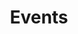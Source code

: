 ---
title: "Events"
description: ""
image: ""
keywords: [""]
draft: false
layout: "events"

events_download:
  title: "Downloadable Links :"
  label: "Ical View"
  link: "https://calendar.google.com/calendar/ical/events%403mdeb.com/public/basic.ics"

all_events:
  - year: "Up**coming**"
    events:
    - title: "FOSDEM 2023"
      status: "upcoming"
      date: "04-05.02.2022"
      event_poster: "/images/events/fosdem.jpeg"
      additional_info: |
        ### FOSDEM 2023 [**Official Page**](https://fosdem.org/2023/)

      # segments:
      segments:
        - date: ""
          image: ""
          youtube_video_id: ""
          additional_info: |

    - title: "Dasharo Code Lab Q1'23"
      status: "upcoming"
      date: ""
      event_poster: ""
      additional_info: |

      # segments:
      segments:
        - date: ""
          image: ""
          youtube_video_id: ""
          additional_info: |

    - title: "Dasharo Community Corner Q1'23"
      status: "upcoming"
      date: ""
      event_poster: ""
      additional_info: |

      # segments:
      segments:
        - date: ""
          image: ""
          youtube_video_id: ""
          additional_info: |

    - title: "OST Community Call vol.1"
      status: "upcoming"
      date: ""
      event_poster: ""
      additional_info: |

      # segments:
      segments:
        - date: ""
          image: ""
          youtube_video_id: ""
          additional_info: |

    - title: "TPMdev 2023 MiniConf"
      status: "upcoming"
      date: ""
      event_poster: ""
      additional_info: |

      # segments:
      segments:
        - date: ""
          image: ""
          youtube_video_id: ""
          additional_info: |

    - title: "Dasharo Code Lab Q2'23"
      status: "upcoming"
      date: ""
      event_poster: ""
      additional_info: |

      # segments:
      segments:
        - date: ""
          image: ""
          youtube_video_id: ""
          additional_info: |

    - title: "Dasharo Community Corner Q2'23"
      status: "upcoming"
      date: ""
      event_poster: ""
      additional_info: |

      # segments:
      segments:
        - date: ""
          image: ""
          youtube_video_id: ""
          additional_info: |

    - title: "Qubes OS Summit 2023"
      status: "upcoming"
      date: ""
      event_poster: ""
      additional_info: |

      # segments:
      segments:
        - date: ""
          image: ""
          youtube_video_id: ""
          additional_info: |

    - title: "Dasharo Community Corner Q3'23"
      status: "upcoming"
      date: ""
      event_poster: ""
      additional_info: |

      # segments:
      segments:
        - date: ""
          image: ""
          youtube_video_id: ""
          additional_info: |

    - title: "Platform Security Summit 2023"
      status: "upcoming"
      date: ""
      event_poster: ""
      additional_info: |

      # segments:
      segments:
        - date: ""
          image: ""
          youtube_video_id: ""
          additional_info: |

    - title: "Open Source Firmware Conference"
      status: "upcoming"
      date: ""
      event_poster: ""
      additional_info: |

      # segments:
      segments:
        - date: ""
          image: ""
          youtube_video_id: ""
          additional_info: |

    - title: "Dasharo Code Lab Q4'23"
      status: "upcoming"
      date: ""
      event_poster: ""
      additional_info: |

      # segments:
      segments:
        - date: ""
          image: ""
          youtube_video_id: ""
          additional_info: |

    - title: "OST Community Call vol. 2"
      status: "upcoming"
      date: ""
      event_poster: ""
      additional_info: |

      # segments:
      segments:
        - date: ""
          image: ""
          youtube_video_id: ""
          additional_info: |

    - title: "Dasharo Community Corner Q4'23"
      status: "upcoming"
      date: ""
      event_poster: ""
      additional_info: |

      # segments:
      segments:
        - date: ""
          image: ""
          youtube_video_id: ""
          additional_info: |

    - title: "Dasharo Code Lab Q1'23"
      status: "upcoming"
      date: ""
      event_poster: ""
      additional_info: |

      # segments:
      segments:
        - date: ""
          image: ""
          youtube_video_id: ""
          additional_info: |
        
  - year: "20**22**"
    events:
    - title: "3mdeb **Hackathon**"
      status: ""
      date: "09.12.2022"
      event_poster: "/images/events/2022/hackathon.png"
      additional_info: |
        ### 3mdeb Hackathon [**Official Page**](https://hackathon.3mdeb.com/)
        The best place to know more about open-source firmware and coreboot and why you should try it.

      # segments:
      segments:
        - date: ""
          image: ""
          youtube_video_id: ""
          additional_info: |
            
    - title: "Yocto Project **Summit**"
      status: ""
      date: "29.11-01.12.2022"
      event_poster: "/images/events/2022/yocto-project_virtual-summit.png"
      additional_info: |
        ### Yocto Project Summit [**Official Page**](https://www.yoctoproject.org/yocto-project-summit-2022-11/)

      # segments:
      segments:
        - date: "01.12.2022"
          image: ""
          youtube_video_id: ""
          additional_info: |
            Presentation **#1**  <br>
            Topic: **Enabling UEFI Secure Boot on x86 platform with Yocto - getting started with meta-secure-core**  <br> 
            Presenters: **Tomasz Żyjewski**

            * [**Direct link**](https://summit.yoctoproject.org/yocto-project-summit-2022-11/talk/KJDAFF/)
            * [**Slides**](https://summit.yoctoproject.org/media/yocto-project-summit-2022-11/submissions/KJDAFF/resources/slides_v1.1_WFR8xEf.pdf)
            
    - title: "Open Source **Firmware Conference**"
      status: ""
      date: "19-21.09.2022"
      event_poster: "/images/events/2022/FWVcWpTXgAUMInR-1024x535.jpeg"
      additional_info: |
        ### OSFC 2022 [**Official Page**](https://www.osfc.io/)

      # segments:
      segments:
        - date: "20.09.2022"
          image: ""
          youtube_video_id: ""
          additional_info: |
            Presentation **#1**  <br>
            Topic: **Challenges of enabling modern Intel desktop platform in coreboot**  <br> 
            Presenters: **Michał Żygowski, Michał Kopeć**

            * [**Direct link**](https://www.osfc.io/2022/talks/challenges-of-enabling-modern-intel-desktop-platform-in-coreboot/)
            * [**Slides**](https://home/sbieniek/Downloads/Challenges_of_enabling_modern_Intel_desktop_platfo_6VrmUux.pdf)
            * [**Video**](https://vimeo.com/756437712)

        - date: "21.09.2022"
          image: ""
          youtube_video_id: ""
          additional_info: |
            Workshop **#1**  <br>
            Topic: **SPI Security**  <br> 
            Presenters: **Michał Żygowski**

            * [**Direct link**](https://www.osfc.io/2022/talks/spi-security/)
            * [**Slides**](https://home/sbieniek/Downloads/SPI_security_Pou8wTK-1.pdf)
            
    - title: "Qubes OS **summit 2022**"
      status: ""
      date: "09-11.09.2022"
      event_poster: "/images/events/2022/QubesOS_summit_2022-1024x724.png"
      additional_info: |
        ### Qubes OS summit 2022 [**Official Page**](https://qubesos.3mdeb.com/)
        Full schedule: [link](https://cfp.3mdeb.com/qubes-os-summit-2022/schedule/)

      # segments:
      segments:
        - date: "09.09.2022"
          image: ""
          youtube_video_id: "hkWWz3xGqS8"
          additional_info: |
            ### Qubes OS summit 2022: Day 1
            Schedule: [link](https://cfp.3mdeb.com/qubes-os-summit-2022/schedule/#2022-09-09)

        - date: "10.09.2022"
          image: ""
          youtube_video_id: "A9GrlQsQc7Q"
          additional_info: |
            ### Qubes OS summit 2022: Day 2
            Schedule: [link](https://cfp.3mdeb.com/qubes-os-summit-2022/schedule/#2022-09-10)

        - date: ""
          image: ""
          youtube_video_id: "A9GrlQsQc7Q?start=8152"
          additional_info: |
            Presentation **#1**  <br>
            Topic: **Qubes OS on modern Alder Lake desktop**  <br> 
            Presenters: **Michał Żygowski**

            * [**Slides**](https://3mdeb.com/wp-content/uploads/2022/09/Qubes-OS-on-modern-Alder-Lake-desktop.pdf)

        - date: ""
          image: ""
          youtube_video_id: "A9GrlQsQc7Q?start=8152"
          additional_info: |
            Presentation **#2**  <br>
            Topic: **TrenchBoot - the only AEM-way to boot Qubes OS**  <br> 
            Presenters: **Michał Żygowski**

            * [**Slides**](https://3mdeb.com/wp-content/uploads/2022/09/TrenchBoot-the-only-AEM-way-to-boot-Qubes-OS.pdf)

        - date: ""
          image: ""
          youtube_video_id: "A9GrlQsQc7Q?start=25694"
          additional_info: |
            Presentation **#3**  <br>
            Topic: **Dasharo vs vendor firmware performance on QubesOS - a comparison**  <br> 
            Presenters: **Michał Kopeć**

            * [**Slides**](https://3mdeb.com/wp-content/uploads/2022/11/dasharo_performance.pdf)

        - date: "11.09.2022"
          image: ""
          youtube_video_id: "gnWHjv-9_YM"
          additional_info: |
            ### Qubes OS summit 2022: Day 3 - Hackathon
            Schedule: [link](https://cfp.3mdeb.com/qubes-os-summit-2022/schedule/#2022-09-11)
            
    - title: "Dasharo OSF vPub Spring 2022 **(aka 3mdeb vPub vol. 5)**"
      status: ""
      date: "26.05.2022"
      event_poster: "/images/events/2022/dasharo-osf-vpub-spring-2022-poster-1024x724.png"
      additional_info: |
        ### vPub 0x5 [**Official Page**](https://vpub.dasharo.com/archive/vpub-0x5/)

      # segments:
      segments:
        - date: ""
          image: ""
          youtube_video_id: ""
          additional_info: |
            Presentation **#1**  <br>
            Topic: **Dasharo OSF vPub Spring 2022**  <br> 
            Presenters: **3mdeb Team**

            * [**Slides**](https://3mdeb.com/wp-content/uploads/2022/08/Dasharo-OSF-vPub-Spring-2022-aka-3mdeb-vPub-vol.-5.pdf)
            
    - title: "FOSDEM 2022"
      status: ""
      date: "05-06.02.2022"
      event_poster: "/images/events/fosdem.jpeg"
      additional_info: |
        ### FOSDEM 2022 [**Official Page**](https://fosdem.org/2022/)

      # segments:
      segments:
        - date: "05.02.2022"
          image: "/images/events/2022/devroom_afterhours-1024x726.png"
          youtube_video_id: ""
          additional_info: |
            ### OSF, BMC and Bootloader devroom [**Official Page**](https://fosdem.org/2022/schedule/track/open_source_firmware_bmc_and_bootloader/)

        - date: "05.02.2022"
          image: ""
          youtube_video_id: ""
          additional_info: |
            Presentation **#1**  <br>
            Topic: **Open Source Firmware status on AMD platforms 2022**  <br> 
            Presenters: **Michał Żygowski**

            * [**Direct link**](https://archive.fosdem.org/2022/schedule/event/osf_on_amd_3rd/)
            * [**Slides**](https://fosdem.org/2022/schedule/event/osf_on_amd_3rd/attachments/slides/5052/export/events/attachments/osf_on_amd_3rd/slides/5052/Open_Source_Firmware_status_on_AMD_platforms_2022.pdf)
            * [**Video**](https://video.fosdem.org/2022/D.firmware/osf_on_amd_3rd.mp4)

        - date: "05.02.2022"
          image: ""
          youtube_video_id: ""
          additional_info: |
            Presentation **#2**  <br>
            Topic: **OST2: A new way to grow security talent for open source projects**  <br> 
            Presenters: **Piotr Król, Xeno Kovah**

            * [**Direct link**](https://archive.fosdem.org/2022/schedule/event/ost2/)
            * [**Slides**](https://3mdeb.com/wp-content/uploads/2022/08/OST2_-A-new-way-to-grow-security-talent-for-open-source-projects.pdf)
            * [**Video**](https://ftp.heanet.ie/mirrors/fosdem-video/2022/D.firmware/ost2.mp4)
            
    - title: "Dasharo OSF vPub Winter 2022 **(aka 3mdeb vPub vol. 4)**"
      status: ""
      date: "17.02.2022"
      event_poster: "/images/events/2022/Dasharo_OSF_vPub_Winter-1024x724.jpg"
      additional_info: |
        ### vPub 0x4 [**Official Page**](https://vpub.dasharo.com/archive/vpub-0x4/)

      # segments:
      segments:
        - date: ""
          image: ""
          youtube_video_id: ""
          additional_info: |
            Presentation **#1**  <br>
            Topic: **Dasharo OSF vPub Winter 2022**  <br> 
            Presenters: **3mdeb Team**

            * [**Slides**](https://vpub.dasharo.com/archive/pdfs/vpub-0x4.pdf)
        
  - year: "20**21**"
    events:
    - title: "Yocto Project **Virtual Summit**"
      status: ""
      date: "31.11-02.12.2021"
      event_poster: "/images/events/2021/yocto-project_virtual-summit_300x181px.png"
      additional_info: |
        ### Yocto Project Virtual Summit [**Official Page**](https://pretalx.com/yocto-project-summit-2021-11/)

      # segments:
      segments:
        - date: "02.12.2021"
          image: ""
          youtube_video_id: ""
          additional_info: |
            Presentation **#1**  <br>
            Topic: **Getting started with meta-selinux - enhancing system security on QEMU**
            Presenter: **Tomasz Żyjewski**

            * [**Direct link**](https://pretalx.com/yocto-project-summit-2021-11/talk/SPLD9P/)
            * [**Slides**](https://pretalx.com/media/yocto-project-summit-2021-11/submissions/SPLD9P/resources/getting-started-with-meta-seli_v6TpRYc.pdf)
            
    - title: "Dasharo OSF vPub Fall 2021 **(aka 3mdeb vPub vol. 3)**"
      status: ""
      date: "16.11.2021"
      event_poster: "/images/events/2021/vPUB-Virtual-Community-Pub-1024x726.png"
      additional_info: |
        ### vPub 0x3 [**Official Page**](https://vpub.dasharo.com/archive/vpub-0x3/)

      # segments:
      segments:
        - date: ""
          image: ""
          youtube_video_id: ""
          additional_info: |
            Presentation **#1**  <br>
            Topic: **Dasharo OSF vPub Fall 2021**
            Presenter: **3mdeb Team**

            * [**Slides**](https://vpub.dasharo.com/archive/pdfs/vpub-0x3.pdf)
            
    - title: "TrenchBoot **Developers Forum**"
      status: ""
      date: "16.11.2021"
      event_poster: "/images/events/2021/hqdefault.jpg"
      additional_info: |
        ### TrenchBoot Developers Forum

      # segments:
      segments:
        - date: "16.11.2021"
          image: "images/events/2021/LINUX-SECURE-LAUNCH-Trenchboot-summit1-1024x726.png"
          youtube_video_id: ""
          additional_info: |
            ### Linux Secure Launch - TrenchBoot Summit

        - date: "16.11.2021"
          image: ""
          youtube_video_id: "xZoCtNV8Qs0?start=1023"
          additional_info: |
            Presentation **#1**  <br>
            Topic: **DRTM as a modern Root of Trust in OSF**  <br>
            Presenter: **Michał Żygowski**

            * [**Slides**](https://3mdeb.com/wp-content/uploads/2022/08/DRTM-as-a-modern-Root-of-Trust-in-OSF.pdf)

        - date: "16.11.2021"
          image: ""
          youtube_video_id: "xZoCtNV8Qs0?start=3663"
          additional_info: |
            Presentation **#2**  <br>
            Topic: **Fobnail: Attestation in Your Pocket**  <br>
            Presenter: **Piotr Król**

            * [**Slides**](https://3mdeb.com/wp-content/uploads/2022/08/Fobnail_-Attestation-in-Your-Pocket.pdf)
            
    - title: "OpenPOWER **Summit**"
      status: ""
      date: "28.10.2021"
      event_poster: "/images/events/2021/1g9qv3GH.png"
      additional_info: |
        ### OpenPOWER Summit [Official Page](https://events.linuxfoundation.org/openpower-summit-north-america/)

      # segments:
      segments:
        - date: ""
          image: ""
          youtube_video_id: "toLV9d7H6Q0"
          additional_info: |
            Presentation **#1**  <br>
            Topic: **coreboot on Power9**  <br>
            Presenter: **Piotr Król**

            * [**Direct link**](https://cfp.openpower.foundation/summit2021/talk/QALSZW/)
            * [**Slides**](https://3mdeb.com/wp-content/uploads/2022/08/coreboot-on-POWER9.pdf)
            
    - title: "TPM.dev **2021 MiniConf**"
      status: ""
      date: "21-22.09.2021"
      event_poster: "/images/events/2021/TPMdev-2021-MiniConf.png"
      additional_info: |
        ### TPM.dev 2021 MiniConf [Official Page](https://developers.tpm.dev/)

      # segments:
      segments:
        - date: ""
          image: ""
          youtube_video_id: ""
          additional_info: |
            Presentation **#1**  <br>
            Topic: **Dynamic Root of Trust(D-RTM) on non-x86 architectures like ARM and POWER9**  <br>
            Presenter: **Piotr Król**

            * [**Slides**](https://3mdeb.com/wp-content/uploads/2022/08/Dynamic-Root-of-TrustD-RTM-on-non-x86-architectures-like-ARM-and-POWER9.pdf)
            * [**Video**](https://vimeo.com/showcase/8921081/video/638553990)
            
    - title: "Linux Plumbers **Conference**"
      status: ""
      date: "20-24.09.2021"
      event_poster: "/images/events/2021/index.jpeg"
      additional_info: |
        ### Linux Plumbers Conference [Official Page](https://lpc.events/event/11/)
        
        - [System Boot and Security Microconference](https://www.linuxplumbersconf.org/blog/2021/index.php/2021/07/29/system-boot-and-security-microconference-accepted-into-2021-linux-plumbers-conference/)

      # segments:
      segments:
        - date: "22.09.2021"
          image: ""
          youtube_video_id: "JwU1_hyOzMI"
          additional_info: |
            ### 
            Presentation **#1**  <br>
            Topic: **LPC 2021 - System Boot and Security MC**  <br>
            Presenter: **Daniel Kiper, Piotr Król, Matthew Garrett**
            
    - title: "Euro**BSDCon**"
      status: ""
      date: "17-19.09.2021"
      event_poster: "/images/events/2021/Beastie-in-Lech.png"
      additional_info: |
        ### EuroBSDCon **[Official Page](https://2021.eurobsdcon.org/)**

      # segments:
      segments:
        - date: "18.09.2021"
          image: ""
          youtube_video_id: "KJRV_EjMNHU"
          additional_info: |
            Presentation **#1**  <br>
            Topic: **fwupd Porting Process to the \*BSDs**  <br>
            Presenter: **Norbert Kamiński**

            * [**Direct link**](https://2021.eurobsdcon.org/home/speakers/#fwupd)
            * [**Slides**](https://3mdeb.com/wp-content/uploads/2022/08/fwupd-porting-process-to-the-_BSDs.pdf)
            
    - title: "Qubes OS **Minisummit**"
      status: ""
      date: "03 & 10.08.2021"
      event_poster: "/images/events/2021/qubesos-724x1024.jpg"
      additional_info: |
        ### Qubes OS Minisummit **[Official Page](https://www.qubes-os.org/news/2021/07/30/minisummit-agenda/)**

      # segments:
      segments:
        - date: "03.08.2021"
          image: ""
          youtube_video_id: "y3V_V0Vllas"
          additional_info: |
            Presentation **#1**  <br>
            Topic: **Qubes OS-3mdeb mini-summit 2021: Day 1**  <br>
            Presenter: **Piotr Król, Marek Marczykowski-Górecki, deeplow, Thierry Laurion**

            * [**Slides**](https://3mdeb.com/wp-content/uploads/2022/08/S-RTM-and-Secure-Boot-for-VMs.pdf)

        - date: "10.08.2021"
          image: ""
          youtube_video_id: "y3V_V0Vllas"
          additional_info: |
            Presentation **#2**  <br>
            Topic: **Qubes OS-3mdeb mini-summit 2021: Day 2**  <br>
            Presenter: **Piotr Król, Nina Alter, Marta Marczykowska-Górecka**

            * [**Slides #1**](https://3mdeb.com/wp-content/uploads/2022/08/A-brief-history-of-USB-camera-support-in-Qubes-OS.pdf)
            * [**Slides #2**](https://3mdeb.com/wp-content/uploads/2022/08/How-to-setup-BTC-and-XMR-cold-storage-in-Qubes-OS.pdf)
            
    - title: "OpenPOWER **Community Call**"
      status: ""
      date: "24.06"
      event_poster: ""
      additional_info: |
        ### OpenPOWER Community Call

        - [Agenda / Notes](https://pad.riseup.net/p/Mf9UCB4ui4YPH4CFhGeD-keep)

      # segments:
      segments:
        - date: ""
          image: ""
          youtube_video_id: ""
          additional_info: |

            
    - title: "Zephyr Developer **Summit**"
      status: ""
      date: "08-10.06.2021"
      event_poster: "/images/events/2021/zephyr-project-dev-summit.png"
      additional_info: |
        ### Zephyr Developer Summit **[Official Page](https://zephyrproject.org/event/zephyr-developer-summit/)**

      # segments:
      segments:
        - date: "09.06.2021"
          image: ""
          youtube_video_id: "uMwhg07xRRU"
          additional_info: |
            Presentation **#1**  <br>
            Topic: **How to perform Zephyr OTA update over LoRaWAN**  <br>
            Presenter: **Piotr Król, Paweł Czaplewski**

            * [**Slides**](https://3mdeb.com/wp-content/uploads/2022/08/how_to_perform_zephyr_ota_update_over_lorawan.pptx.pdf)
            
    - title: "Xen Developer **& Design Summit**"
      status: ""
      date: "25-28.05.2021"
      event_poster: "/images/events/2021/Screen-Shot-2019-05-09-at-10.35.13-AM.png"
      additional_info: |
        ### Xen Developer & Design Summit **[Official Page](https://events.linuxfoundation.org/archive/2021/xen-summit/)**

      # segments:
      segments:
        - date: ""
          image: ""
          youtube_video_id: "0gPXXlWc1bw"
          additional_info: |
            Presentation **#1**  <br>
            Topic: **How to Deliver Modern WiFi Connectivity for BSD-based Firewall VM?**  <br>
            Presenter: **Piotr Król**

            * [**Slides**](https://3mdeb.com/wp-content/uploads/2022/08/How-to-deliver-modern-WiFi-connectivity-for-BSD-based-firewall-VM.pdf)
            
    - title: "Yocto Project **Summit 2021**"
      status: ""
      date: "25-26.05.2021"
      event_poster: "/images/events/2021/yocto-project_virtual-summit_300x181px.png"
      additional_info: |
        ### Yocto Project Summit **[Official Page](https://www.yoctoproject.org/yocto-project-virtual-summit-2021/)**

      # segments:
      segments:
        - date: "25.05.2021"
          image: ""
          youtube_video_id: "2gACMkjBRyM"
          additional_info: |
            Presentation **#1**  <br>
            Topic: **Building OpenWrt with the Yocto Project**  <br>
            Presenter: **Tomasz Żyjewski**

            * [**Direct link**](https://pretalx.com/yocto-project-summit-2021/talk/NXBUAW/)
            * [**Slides**](https://pretalx.com/media/yocto-project-summit-2021/submissions/NXBUAW/resources/building-openwrt-with-the-yocto-p_hr2sOsj.pdf)

        - date: "26.05.2021"
          image: ""
          youtube_video_id: "2gACMkjBRyM"
          additional_info: |
            Presentation **#2**  <br>
            Topic: **Overview of the PPC64 targets support in Yocto Project**  <br>
            Presenter: **Maciej Pijanowski**

            * [**Direct link**](https://pretalx.com/yocto-project-summit-2021/talk/PPR9ZJ/)
            * [**Slides**](https://pretalx.com/media/yocto-project-summit-2021/submissions/PPR9ZJ/resources/Overview_of_the_PPC64_targets_sup_PNjHlkA.pdf)
            
    - title: "NGI **Forum 2021**"
      status: ""
      date: "18-19.05.2021"
      event_poster: "/images/events/2021/NGIForum21-rgb-300x93.jpg"
      additional_info: |
        ### NGI Forum 2021 **[Official Page](https://2021.ngiforum.eu/)**

      # segments:
      segments:
        - date: "25.05.2021"
          image: ""
          youtube_video_id: "FNCfsmt2MoI"
          additional_info: |
            Presentation **#1**  <br>
            Topic: **NGI Forum 2021 - Plenary - Day 1**  <br>
            Presenter: **Gijs Hillenius, Sachiko Muto, Roberto Di Cosmo, Piotr Król**

            * [**Slides**](https://3mdeb.com/wp-content/uploads/2022/08/Open-Source-Model.pdf)

        - date: ""
          image: ""
          youtube_video_id: "ZFaJQCxHbhY"
          additional_info: |
            Video **#1**  <br>
            Topic: **Visual recording for the "Open Source Model" session** 
            
    - title: "vPub **0x2**"
      status: ""
      date: "07.05.2021"
      event_poster: "/images/events/2021/E0xnJ-IWQAIHWM5-724x1024.jpeg"
      additional_info: |
        ### vPub 0x2 **[Official Page](https://vpub.dasharo.com/archive/vpub-0x2/)**

        Our second OSF vPub gathering, with lots of fun & really interesting talk about the open-source firmware/hardware with 50 masters from all over the world!

      # segments:
      segments:
        - date: ""
          image: ""
          youtube_video_id: ""
          additional_info: |
            Presentation **#1**  <br>
            Topic: **OSF and OSHW synergy with Open ISA** 

            * [**Slides**](https://3mdeb.com/wp-content/uploads/2021/06/vPub-Event-0x2_-OSF-and-OSHW-synergy-with-Open-ISA.pdf)
            
    - title: "TrenchBoot **Developers Forum 2021**"
      status: ""
      date: "24.03.2021"
      event_poster: "/images/events/2021/logo.svg"
      additional_info: |
        ### TrenchBoot Developers Forum

      # segments:
      segments:
        - date: ""
          image: ""
          youtube_video_id: "JvCRJRbVEO0"
          additional_info: |
            Presentation **#1**  <br>
            Topic: **3mdeb Contribution Review** 
            Presenter: **Piotr Król**

            * [**Slides**](https://3mdeb.com/wp-content/uploads/2022/08/3mdeb-Contribution-Review.pdf)
            
    - title: "vBeer **0x1**"
      status: ""
      date: "18.02.2021"
      event_poster: "/images/events/2021/EsqQwjAWMAAyntw-789x1024.jpg"
      additional_info: |
        ### vBeer 0x1 **[Official Page](https://vpub.dasharo.com/archive/vbeer-0x1/)**

        Our first OSF vBeer gathering, with lots of fun & really interesting talk about the open-source firmware/hardware with 50 masters from all over the world!

      # segments:
      segments:
        - date: ""
          image: ""
          youtube_video_id: ""
          additional_info: |
            Presentation **#1**  <br>
            Topic: **Open Source Firmware community triage** 

            * [**Slides**](https://3mdeb.com/wp-content/uploads/2021/06/3mdeb-vBeer-Event_-0x1-OSF-community-triage.pdf)
            
    - title: "FOSDEM **2021**"
      status: ""
      date: "06-07.02.2021"
      event_poster: "/images/events/fosdem.jpeg"
      additional_info: |
        ### FOSDEM 2021 [**Official Page**](https://archive.fosdem.org/2021/)

        Open Source Firmware BMC and Bootloader devroom: [Blogpost](https://blog.3mdeb.com/2021/2021-02-02-fosdem2021/)

      # segments:
      segments:
        - date: "06.07.2021"
          image: ""
          youtube_video_id: "18M8iO36vSs"
          additional_info: |
            Presentation **#1**  <br>
            Topic: **Open Source Firmware status on AMD platforms 2021** 
            Presenter: **Piotr Król, Marek Kasiewicz**

            * [**Direct link**](https://archive.fosdem.org/2021/schedule/event/firmware_osfsoap2/)
            * [**Slides**](https://fosdem.org/2021/schedule/event/firmware_osfsoap2/attachments/slides/4669/export/events/attachments/firmware_osfsoap2/slides/4669/Open_Source_Firmware_status_on_AMD_platforms_2021.pdf)

            Videos & Slides from other presentations are available here: [link](https://fosdem.org/2021/schedule/track/open_source_firmware_bmc_and_bootloader/)

---